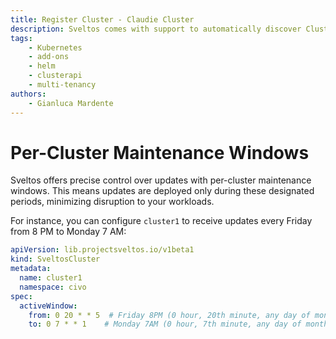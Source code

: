 ```yaml
---
title: Register Cluster - Claudie Cluster
description: Sveltos comes with support to automatically discover ClusterAPI powered clusters. Any other cluster (GKE for instance) can easily be registered with Sveltos.
tags:
    - Kubernetes
    - add-ons
    - helm
    - clusterapi
    - multi-tenancy
authors:
    - Gianluca Mardente
---
```


# Per-Cluster Maintenance Windows

Sveltos offers precise control over updates with per-cluster maintenance windows. This means updates are deployed only during these designated periods, minimizing disruption to your workloads.

For instance, you can configure `cluster1` to receive updates every Friday from 8 PM to Monday 7 AM:

```yaml hl_lines="7-9"
apiVersion: lib.projectsveltos.io/v1beta1
kind: SveltosCluster
metadata:
  name: cluster1
  namespace: civo
spec:
  activeWindow:
    from: 0 20 * * 5  # Friday 8PM (0 hour, 20th minute, any day of month, any month, Friday)
    to: 0 7 * * 1    # Monday 7AM (0 hour, 7th minute, any day of month, any month, Monday)
```